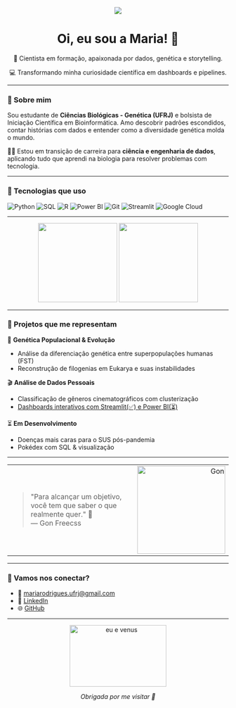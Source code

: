<p align="center"><img src="https://media.tenor.com/vsQmbET1T84AAAAM/spyxfamily-spy-x-family.gif"> </p>
<h1 align="center">Oi, eu sou a Maria! 🌼</h1>

<p align="center">
  🧬 Cientista em formação, apaixonada por dados, genética e storytelling.  
</p>

<p align="center">
  💻 Transformando minha curiosidade científica em dashboards e pipelines.  
</p>  

---
### 💁 Sobre mim

Sou estudante de **Ciências Biológicas - Genética (UFRJ)** e bolsista de Iniciação Científica em Bioinformática. Amo descobrir padrões escondidos, contar histórias com dados e entender como a diversidade genética molda o mundo. 

👩‍💻 Estou em transição de carreira para **ciência e engenharia de dados**, aplicando tudo que aprendi na biologia para resolver problemas com tecnologia.

---

### 🧰 Tecnologias que uso

![Python](https://img.shields.io/badge/Python-3776AB?style=flat&logo=python&logoColor=white)
![SQL](https://img.shields.io/badge/SQL-003B57?style=flat&logo=mysql&logoColor=white)
![R](https://img.shields.io/badge/R-276DC3?style=flat&logo=r&logoColor=white)
![Power BI](https://img.shields.io/badge/PowerBI-F2C811?style=flat&logo=powerbi&logoColor=black)
![Git](https://img.shields.io/badge/Git-F05032?style=flat&logo=git&logoColor=white)
![Streamlit](https://img.shields.io/badge/Streamlit-FF4B4B?style=flat&logo=streamlit&logoColor=white)
![Google Cloud](https://img.shields.io/badge/GCP-4285F4?style=flat&logo=googlecloud&logoColor=white)

---
<p align="center">
  <img height="180em" src="https://github-readme-stats.vercel.app/api?username=mulinco&show_icons=true&theme=tokyonight" />
  <img height="180em" src="https://github-readme-stats.vercel.app/api/top-langs/?username=mulinco&layout=compact&theme=tokyonight"/>
</p>

---

### 🌱 Projetos que me representam

🔬 **Genética Populacional & Evolução**
- Análise da diferenciação genética entre superpopulações humanas (FST)
- Reconstrução de filogenias em Eukarya e suas instabilidades

🎬 **Análise de Dados Pessoais**
- Classificação de gêneros cinematográficos com clusterização
- [Dashboards interativos com Streamlit(✅) e Power BI(⏳)](https://github.com/mulinco/analysis-genre-netflix)

⏳ **Em Desenvolvimento**
- Doenças mais caras para o SUS pós-pandemia
- Pokédex com SQL & visualização

---

<div align="center">
  <table>
    <tr>
      <td>
        <blockquote>
          "Para alcançar um objetivo, você tem que saber o que realmente quer." 💚 <br>
          — Gon Freecss
        </blockquote>
      </td>
      <td width="150px" align="right">
        <img src="https://media1.tenor.com/m/FZx3TFExGOIAAAAd/gon-smile.gif" alt="Gon" width="200"/>
      </td>
    </tr>
  </table>
</div>

---

### 🤝 Vamos nos conectar?

- 💌 [mariarodrigues.ufrj@gmail.com](mailto:mariarodrigues.ufrj@gmail.com)
- 💼 [LinkedIn](https://www.linkedin.com/in/mariaclararodrigues3113)
- 🌐 [GitHub](https://github.com/mulinco)

---

<p align="center">
  <img src="https://sdmntpreastus2.oaiusercontent.com/files/00000000-c538-61f6-8771-a2390d64e6d0/raw?se=2025-05-28T18%3A15%3A40Z&sp=r&sv=2024-08-04&sr=b&scid=9f7440fc-68b6-5181-a66c-1fae595306c7&skoid=5cab1ff4-c20d-41dc-babb-df0c2cc21dd4&sktid=a48cca56-e6da-484e-a814-9c849652bcb3&skt=2025-05-28T02%3A14%3A14Z&ske=2025-05-29T02%3A14%3A14Z&sks=b&skv=2024-08-04&sig=WTiyjuvdO6QCeqi552VYczX/xqcRwvEgQswa4Spn0zo%3D" width="220" height="140" alt="eu e venus" width="500"/>
</p>

<p align="center">
 <i>Obrigada por me visitar 💖</i>
</p>
